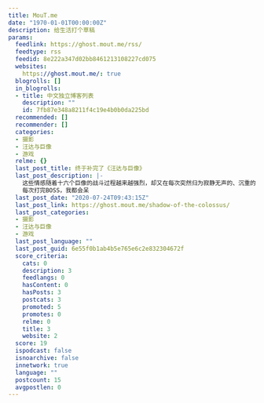 ```yaml
---
title: MouT.me
date: "1970-01-01T00:00:00Z"
description: 给生活打个草稿
params:
  feedlink: https://ghost.mout.me/rss/
  feedtype: rss
  feedid: 8e222a347d02bb8461213108227cd075
  websites:
    https://ghost.mout.me/: true
  blogrolls: []
  in_blogrolls:
  - title: 中文独立博客列表
    description: ""
    id: 7fb87e348a8211f4c19e4b0b0da225bd
  recommended: []
  recommender: []
  categories:
  - 摄影
  - 汪达与巨像
  - 游戏
  relme: {}
  last_post_title: 终于补完了《汪达与巨像》
  last_post_description: |-
    这些情感随着十六个巨像的战斗过程越来越强烈，却又在每次突然归为寂静无声的、沉重的最后一击的对比下，显得特别空虚。
    每次打完BOSS，我都会呆
  last_post_date: "2020-07-24T09:43:15Z"
  last_post_link: https://ghost.mout.me/shadow-of-the-colossus/
  last_post_categories:
  - 摄影
  - 汪达与巨像
  - 游戏
  last_post_language: ""
  last_post_guid: 6e55f0b1ab4b5e765e6c2e832304672f
  score_criteria:
    cats: 0
    description: 3
    feedlangs: 0
    hasContent: 0
    hasPosts: 3
    postcats: 3
    promoted: 5
    promotes: 0
    relme: 0
    title: 3
    website: 2
  score: 19
  ispodcast: false
  isnoarchive: false
  innetwork: true
  language: ""
  postcount: 15
  avgpostlen: 0
---
```

